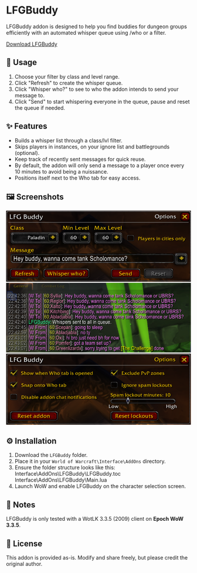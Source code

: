 # LFGBuddy

LFGBuddy addon is designed to help you find buddies for dungeon groups efficiently with an automated whisper queue using /who or a filter.

[Download LFGBuddy](https://github.com/hjortmar/lfgbuddy/raw/main/LFGBuddy.zip)

## 📖 Usage

1. Choose your filter by class and level range.
2. Click "Refresh" to create the whisper queue.
3. Click "Whisper who?" to see to who the addon intends to send your message to.
4. Click "Send" to start whispering everyone in the queue, pause and reset the queue if needed.

## ✨ Features

  - Builds a whisper list through a class/lvl filter.  
  - Skips players in instances, on your ignore list and battlegrounds (optional).  
  - Keep track of recently sent messages for quick reuse.
  - By default, the addon will only send a message to a player once every 10 minutes to avoid being a nuissance.
  - Positions itself next to the Who tab for easy access.

## 🖼️ Screenshots
![Main](images/lfgbuddy-mainwindow.png)
![Whispers](images/lfgbuddy-spam.png)
![Options](images/lfgbuddy2.png)

## ⚙️ Installation

1. Download the `LFGBuddy` folder.
2. Place it in your `World of Warcraft\Interface\AddOns` directory.
3. Ensure the folder structure looks like this:
Interface\AddOns\LFGBuddy\LFGBuddy.toc
Interface\AddOns\LFGBuddy\Main.lua
4. Launch WoW and enable LFGBuddy on the character selection screen.

## 📝 Notes

LFGBuddy is only tested with a WotLK 3.3.5 (2009) client on **Epoch WoW 3.3.5**.  

## 📜 License

This addon is provided as-is. Modify and share freely, but please credit the original author.

